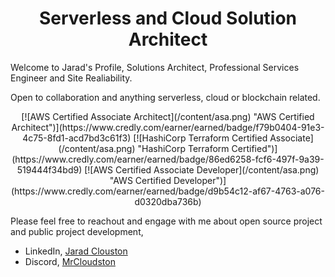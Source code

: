<h1 align='center'>Serverless and Cloud Solution Architect</h1>

Welcome to Jarad's Profile, Solutions Architect, Professional Services Engineer and Site Realiability.

Open to collaboration and anything serverless, cloud or blockchain related.

<p align='center'>
[![AWS Certified Associate Architect](/content/asa.png) "AWS Certified Architect")](https://www.credly.com/earner/earned/badge/f79b0404-91e3-4c75-8fd1-acd7bd3c61f3)
[![HashiCorp Terraform Certified Associate](/content/asa.png) "HashiCorp Terraform Certified")](https://www.credly.com/earner/earned/badge/86ed6258-fcf6-497f-9a39-519444f34bd9)
[![AWS Certified Associate Developer](/content/asa.png) "AWS Certified Developer")](https://www.credly.com/earner/earned/badge/d9b54c12-af67-4763-a076-d0320dba736b)
</p>

Please feel free to reachout and engage with me about open source project and public project development,
 - LinkedIn, [Jarad Clouston](https://www.linkedin.com/in/jaradclouston/)
 - Discord, [MrCloudston](MrCloudston#8324)

<!---
MrCloudston/MrCloudston is a ✨ special ✨ repository because its `README.md` (this file) appears on your GitHub profile.
You can click the Preview link to take a look at your changes.
--->
